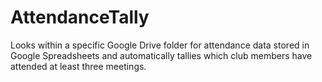 # AttendanceTally
Looks within a specific Google Drive folder for attendance data stored in Google Spreadsheets and automatically tallies which club members have attended at least three meetings.
